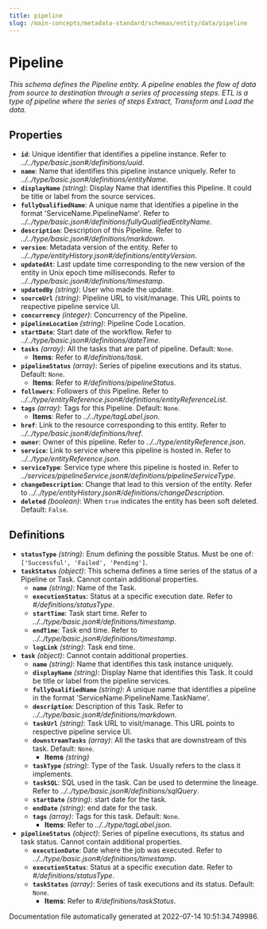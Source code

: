 ```yaml
---
title: pipeline
slug: /main-concepts/metadata-standard/schemas/entity/data/pipeline
---
```


# Pipeline

*This schema defines the Pipeline entity. A pipeline enables the flow of data from source to destination through a series of processing steps. ETL is a type of pipeline where the series of steps Extract, Transform and Load the data.*

## Properties

- **`id`**: Unique identifier that identifies a pipeline instance. Refer to *../../type/basic.json#/definitions/uuid*.
- **`name`**: Name that identifies this pipeline instance uniquely. Refer to *../../type/basic.json#/definitions/entityName*.
- **`displayName`** *(string)*: Display Name that identifies this Pipeline. It could be title or label from the source services.
- **`fullyQualifiedName`**: A unique name that identifies a pipeline in the format 'ServiceName.PipelineName'. Refer to *../../type/basic.json#/definitions/fullyQualifiedEntityName*.
- **`description`**: Description of this Pipeline. Refer to *../../type/basic.json#/definitions/markdown*.
- **`version`**: Metadata version of the entity. Refer to *../../type/entityHistory.json#/definitions/entityVersion*.
- **`updatedAt`**: Last update time corresponding to the new version of the entity in Unix epoch time milliseconds. Refer to *../../type/basic.json#/definitions/timestamp*.
- **`updatedBy`** *(string)*: User who made the update.
- **`sourceUrl`** *(string)*: Pipeline  URL to visit/manage. This URL points to respective pipeline service UI.
- **`concurrency`** *(integer)*: Concurrency of the Pipeline.
- **`pipelineLocation`** *(string)*: Pipeline Code Location.
- **`startDate`**: Start date of the workflow. Refer to *../../type/basic.json#/definitions/dateTime*.
- **`tasks`** *(array)*: All the tasks that are part of pipeline. Default: `None`.
  - **Items**: Refer to *#/definitions/task*.
- **`pipelineStatus`** *(array)*: Series of pipeline executions and its status. Default: `None`.
  - **Items**: Refer to *#/definitions/pipelineStatus*.
- **`followers`**: Followers of this Pipeline. Refer to *../../type/entityReference.json#/definitions/entityReferenceList*.
- **`tags`** *(array)*: Tags for this Pipeline. Default: `None`.
  - **Items**: Refer to *../../type/tagLabel.json*.
- **`href`**: Link to the resource corresponding to this entity. Refer to *../../type/basic.json#/definitions/href*.
- **`owner`**: Owner of this pipeline. Refer to *../../type/entityReference.json*.
- **`service`**: Link to service where this pipeline is hosted in. Refer to *../../type/entityReference.json*.
- **`serviceType`**: Service type where this pipeline is hosted in. Refer to *../services/pipelineService.json#/definitions/pipelineServiceType*.
- **`changeDescription`**: Change that lead to this version of the entity. Refer to *../../type/entityHistory.json#/definitions/changeDescription*.
- **`deleted`** *(boolean)*: When `true` indicates the entity has been soft deleted. Default: `False`.
## Definitions

- **`statusType`** *(string)*: Enum defining the possible Status. Must be one of: `['Successful', 'Failed', 'Pending']`.
- **`taskStatus`** *(object)*: This schema defines a time series of the status of a Pipeline or Task. Cannot contain additional properties.
  - **`name`** *(string)*: Name of the Task.
  - **`executionStatus`**: Status at a specific execution date. Refer to *#/definitions/statusType*.
  - **`startTime`**: Task start time. Refer to *../../type/basic.json#/definitions/timestamp*.
  - **`endTime`**: Task end time. Refer to *../../type/basic.json#/definitions/timestamp*.
  - **`logLink`** *(string)*: Task end time.
- **`task`** *(object)*: Cannot contain additional properties.
  - **`name`** *(string)*: Name that identifies this task instance uniquely.
  - **`displayName`** *(string)*: Display Name that identifies this Task. It could be title or label from the pipeline services.
  - **`fullyQualifiedName`** *(string)*: A unique name that identifies a pipeline in the format 'ServiceName.PipelineName.TaskName'.
  - **`description`**: Description of this Task. Refer to *../../type/basic.json#/definitions/markdown*.
  - **`taskUrl`** *(string)*: Task URL to visit/manage. This URL points to respective pipeline service UI.
  - **`downstreamTasks`** *(array)*: All the tasks that are downstream of this task. Default: `None`.
    - **Items** *(string)*
  - **`taskType`** *(string)*: Type of the Task. Usually refers to the class it implements.
  - **`taskSQL`**: SQL used in the task. Can be used to determine the lineage. Refer to *../../type/basic.json#/definitions/sqlQuery*.
  - **`startDate`** *(string)*: start date for the task.
  - **`endDate`** *(string)*: end date for the task.
  - **`tags`** *(array)*: Tags for this task. Default: `None`.
    - **Items**: Refer to *../../type/tagLabel.json*.
- **`pipelineStatus`** *(object)*: Series of pipeline executions, its status and task status. Cannot contain additional properties.
  - **`executionDate`**: Date where the job was executed. Refer to *../../type/basic.json#/definitions/timestamp*.
  - **`executionStatus`**: Status at a specific execution date. Refer to *#/definitions/statusType*.
  - **`taskStatus`** *(array)*: Series of task executions and its status. Default: `None`.
    - **Items**: Refer to *#/definitions/taskStatus*.


Documentation file automatically generated at 2022-07-14 10:51:34.749986.
